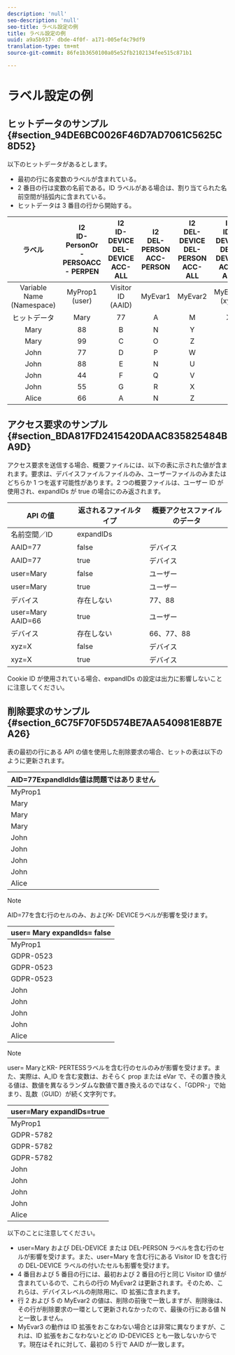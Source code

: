 ```yaml
---
description: 'null'
seo-description: 'null'
seo-title: ラベル設定の例
title: ラベル設定の例
uuid: a9a5b937- dbde-4f0f- a171-005ef4c79df9
translation-type: tm+mt
source-git-commit: 86fe1b3650100a05e52fb2102134fee515c871b1

---
```



# ラベル設定の例

## ヒットデータのサンプル {#section_94DE6BC0026F46D7AD7061C5625C8D52}

以下のヒットデータがあるとします。

* 最初の行に各変数のラベルが含まれている。
* 2 番目の行は変数の名前である。ID ラベルがある場合は、割り当てられた名前空間が括弧内に含まれている。
* ヒットデータは 3 番目の行から開始する。

<!-- Meike, I converted html tables for fix elusive validation error. Bob -->

| ラベル | I2<br>ID- PersonOr<br>- PERSOACC<br>- PERPEN | I2<br>ID-DEVICE<br>DEL-DEVICE<br>ACC-ALL | I2<br>DEL-PERSON<br>ACC-PERSON | I2<br>DEL-DEVICE<br>DEL-PERSON<br>ACC-ALL | I2<br>ID-DEVICE<br>DEL-DEVICE<br>ACC-ALL |
|:---:|:---:|:---:|:---:|:---:|:---:|
| Variable Name<br>(Namespace) | MyProp1<br>(user) | Visitor ID<br>(AAID) | MyEvar1 | MyEvar2 | MyEvar3<br>(xyz) |
| ヒットデータ | Mary | 77 | A | M | X |
| Mary | 88 | B | N | Y |
| Mary | 99 | C | O | Z |
| John | 77 | D | P | W |
| John | 88 | E | N | U |
| John | 44 | F | Q | V |
| John | 55 | G | R | X |
| Alice | 66 | A | N | Z |


## アクセス要求のサンプル {#section_BDA817FD2415420DAAC835825484BA9D}

アクセス要求を送信する場合、概要ファイルには、以下の表に示された値が含まれます。要求は、デバイスファイルファイルのみ、ユーザーファイルのみまたはどちらか 1 つを返す可能性があります。2 つの概要ファイルは、ユーザー ID が使用され、expandIDs が true の場合にのみ返されます。

| API の値 | 返されるファイルタイプ | 概要アクセスファイルのデータ |
|--- |--- |--- |
| 名前空間／ID | expandIDs |  | MyProp1 | 訪問者 ID | MyEvar1 | MyEvar2 | MyEvar3 |
| AAID=77 | false | デバイス | 変数が存在しない | 77 | 変数が存在しない | M、P | X、W |
| AAID=77 | true | デバイス | 77 | M、P | X、W |
| user=Mary | false | ユーザー | Mary | 77、88、99 | A、B、C | M、N、O | X、Y、Z |
| user=Mary | true | ユーザー | Mary | 77、88、99 | A、B、C | M、N、O | X、Y、Z |
| デバイス | 存在しない | 77、88 | 存在しない | N、P | U、W |
| user=Mary AAID=66 | true | ユーザー | Mary | 77、88、99 | A、B、C | M、N、O | X、Y、Z |
| デバイス | 存在しない | 66、77、88 | 存在しない | N、P | U、W、Z |
| xyz=X | false | デバイス | 存在しない | 55、77 | 存在しない | M、R | X |
| xyz=X | true | デバイス | 存在しない | 55、77 | 存在しない | M、P、R | W、X |

Cookie ID が使用されている場合、expandIDs の設定は出力に影響しないことに注意してください。

## 削除要求のサンプル {#section_6C75F70F5D574BE7AA540981E8B7EA26}

表の最初の行にある API の値を使用した削除要求の場合、ヒットの表は以下のように更新されます。

| AID=77ExpandIdIds値は問題ではありません |
|--- |
| MyProp1 | AAID | MyEvar1 | MyEvar2 | MyEvar3 |
| Mary | 42 | A | GDPR-7398 | GDPR-9152 |
| Mary | 88 | B | N | Y |
| Mary | 99 | C | O | Z |
| John | 42 | D | GDPR-1866 | GDPR-8216 |
| John | 88 | E | N | U |
| John | 44 | F | Q | V |
| John | 55 | G | R | X |
| Alice | 66 | A | N | W |

>[!NOTE]
>
>AID=77を含む行のセルのみ、およびK- DEVICEラベルが影響を受けます。

| user= Mary expandIds= false |
|--- |
| MyProp1 | AAID | MyEvar1 | MyEvar2 | MyEvar3 |
| GDPR-0523 | 77 | GDPR-1866 | GDPR-3681 | X |
| GDPR-0523 | 88 | GDPR-2178 | GDPR-1975 | Y |
| GDPR-0523 | 99 | GDPR-9045 | GDPR-2864 | Z |
| John | 77 | D | P | W |
| John | 88 | E | N | U |
| John | 44 | F | Q | V |
| John | 55 | G | R | X |
| Alice | 66 | A | N | W |

>[!NOTE]
>
>user= MaryとKR- PERTESSラベルを含む行のセルのみが影響を受けます。また、実際は、A_ID を含む変数は、おそらく prop または eVar で、その置き換える値は、数値を異なるランダムな数値で置き換えるのではなく、「GDPR-」で始まり、乱数（GUID）が続く文字列です。

| user=Mary expandIDs=true |
|--- |
| MyProp1 | AAID | MyEvar1 | MyEvar2 | MyEvar3 |
| GDPR-5782 | 09 | GDPR-0859 | GDPR-8183 | GDPR-9152 |
| GDPR-5782 | 16 | GDPR-6104 | GDPR-2911 | GDPR-6821 |
| GDPR-5782 | 83 | GDPR-2714 | GDPR-0219 | GDPR-4395 |
| John | 09 | D | GDPR-8454 | GDPR-8216 |
| John | 16 | E | GDPR-2911 | GDPR-2930 |
| John | 44 | F | Q | V |
| John | 55 | G | R | X |
| Alice | 66 | A | N | W |

以下のことに注意してください。

* user=Mary および DEL-DEVICE または DEL-PERSON ラベルを含む行のセルが影響を受けます。また、user=Mary を含む行にある Visitor ID を含む行の DEL-DEVICE ラベルの付いたセルも影響を受けます。
* 4 番目および 5 番目の行には、最初および 2 番目の行と同じ Visitor ID 値が含まれているので、これらの行の MyEvar2 は更新されます。そのため、これらは、デバイスレベルの削除用に、ID 拡張に含まれます。
* 行 2 および 5 の MyEvar2 の値は、削除の前後で一致しますが、削除後は、その行が削除要求の一環として更新されなかったので、最後の行にある値 N と一致しません。
* MyEvar3 の動作は ID 拡張をおこなわない場合とは非常に異なりますが、これは、ID 拡張をおこなわないとどの ID-DEVICES とも一致しないからです。現在はそれに対して、最初の 5 行で AAID が一致します。
